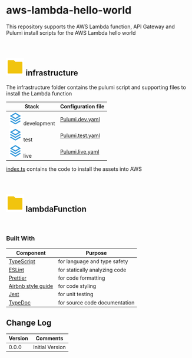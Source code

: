 <h1>
  aws-lambda-hello-world
</h1>

This repository supports the AWS Lambda function, API Gateway and Pulumi install scripts for the AWS Lambda hello world

<br>

## ![](/assets/img/folder.svg) infrastructure

The infrastructure folder contains the pulumi script and supporting files to install the Lambda function

| Stack                                       | Configuration file                                         |
| ------------------------------------------- | ---------------------------------------------------------- |
| ![](/assets/img/stack-line.svg) development | [Pulumi.dev.yaml](/infrastructure/Pulumi.dev.yaml)         |
| ![](/assets/img/stack-line.svg) test        | [Pulumi.test.yaml](/infrastructure/Pulumi.test.yaml)       |
| ![](/assets/img/stack-line.svg) live        | [Pulumi.live.yaml](/infrastructure/Pulumi.live.yaml)       |

[index.ts](/infrastructure/index.ts) contains the code to install the assets into AWS

<br>

## ![](/assets/img/folder.svg) lambdaFunction

<br>

### Built With

| Component                                                   | Purpose                       |
| ----------------------------------------------------------- | ----------------------------- |
| [TypeScript](https://www.typescriptlang.org/)               | for language and type safety  |
| [ESLint](https://eslint.org/)                               | for statically analyzing code |
| [Prettier](https://prettier.io/)                            | for code formatting           |
| [Airbnb style guide](https://github.com/airbnb/javascript/) | for code styling              |
| [Jest](https://jestjs.io/)                                  | for unit testing              |
| [TypeDoc](https://typedoc.org/)                             | for source code documentation |


## Change Log

| Version | Comments        |
| ------- | --------------- |
| 0.0.0   | Initial Version |
